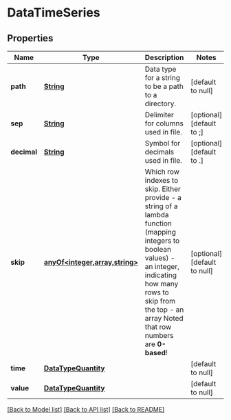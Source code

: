 # DataTimeSeries
## Properties

Name | Type | Description | Notes
------------ | ------------- | ------------- | -------------
**path** | [**String**](string.md) | Data type for a string to be a path to a directory. | [default to null]
**sep** | [**String**](string.md) | Delimiter for columns used in file. | [optional] [default to ;]
**decimal** | [**String**](string.md) | Symbol for decimals used in file. | [optional] [default to .]
**skip** | [**anyOf&lt;integer,array,string&gt;**](anyOf&lt;integer,array,string&gt;.md) | Which row indexes to skip. Either provide  - a string of a lambda function (mapping integers to boolean values) - an integer, indicating how many rows to skip from the top - an array  Noted that row numbers are **0-based**! | [optional] [default to null]
**time** | [**DataTypeQuantity**](DataTypeQuantity.md) |  | [default to null]
**value** | [**DataTypeQuantity**](DataTypeQuantity.md) |  | [default to null]

[[Back to Model list]](../README.md#documentation-for-models) [[Back to API list]](../README.md#documentation-for-api-endpoints) [[Back to README]](../README.md)

